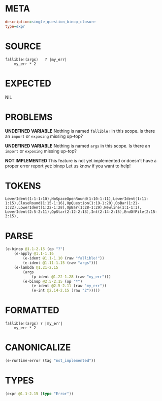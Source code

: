 # META
~~~ini
description=single_question_binop_closure
type=expr
~~~
# SOURCE
~~~roc
fallible!(args)   ? |my_err|
    my_err * 2
~~~
# EXPECTED
NIL
# PROBLEMS
**UNDEFINED VARIABLE**
Nothing is named `fallible!` in this scope.
Is there an `import` or `exposing` missing up-top?

**UNDEFINED VARIABLE**
Nothing is named `args` in this scope.
Is there an `import` or `exposing` missing up-top?

**NOT IMPLEMENTED**
This feature is not yet implemented or doesn't have a proper error report yet: binop
Let us know if you want to help!

# TOKENS
~~~zig
LowerIdent(1:1-1:10),NoSpaceOpenRound(1:10-1:11),LowerIdent(1:11-1:15),CloseRound(1:15-1:16),OpQuestion(1:19-1:20),OpBar(1:21-1:22),LowerIdent(1:22-1:28),OpBar(1:28-1:29),Newline(1:1-1:1),
LowerIdent(2:5-2:11),OpStar(2:12-2:13),Int(2:14-2:15),EndOfFile(2:15-2:15),
~~~
# PARSE
~~~clojure
(e-binop @1.1-2.15 (op "?")
	(e-apply @1.1-1.16
		(e-ident @1.1-1.10 (raw "fallible!"))
		(e-ident @1.11-1.15 (raw "args")))
	(e-lambda @1.21-2.15
		(args
			(p-ident @1.22-1.28 (raw "my_err")))
		(e-binop @2.5-2.15 (op "*")
			(e-ident @2.5-2.11 (raw "my_err"))
			(e-int @2.14-2.15 (raw "2")))))
~~~
# FORMATTED
~~~roc
fallible!(args) ? |my_err|
	my_err * 2
~~~
# CANONICALIZE
~~~clojure
(e-runtime-error (tag "not_implemented"))
~~~
# TYPES
~~~clojure
(expr @1.1-2.15 (type "Error"))
~~~
